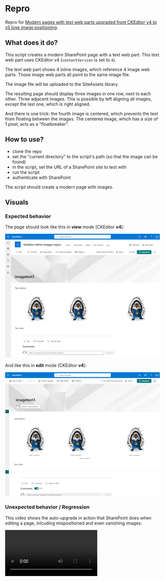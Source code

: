 # Repro

Repro for [Modern pages with text web parts upgraded from CKEditor v4 to v5 lose image positioning](https://techcommunity.microsoft.com/t5/sharepoint-developer/modern-pages-with-text-web-parts-upgraded-from-ckeditor-v4-to-v5/m-p/3927312).

## What does it do?

This script creates a modern SharePoint page with a text web part. This text web part uses CKEditor v4 (`contentVersion` is set to `4`).

The text web part shows 4 inline images, which reference 4 image web parts. Those image web parts all point to the same image file.

The image file will be uploaded to the SiteAssets library.

The resulting page should display three images in one row, next to each other. Three adjacent images. This is possible by left aligning all images, except the last one, which is right aligned.

And there is one trick: the fourth image is centered, which prevents the text from floating between the images. The centered image, which has a size of 1 pixel, acts as a "floatbreaker".

## How to use?

* clone the repo
* set the "current directory" to the script's path (so that the image can be found)
* in the script, set the URL of a SharePoint site to test with
* run the script
* authenticate with SharePoint

The script should create a modern page with images.

## Visuals

### Expected behavior

The page should look like this in **view** mode (CKEditor **v4**):

![Page in view mode](https://github.com/WikiTransformationProject/library/blob/main/issue-related/ckeditor/inline-images/images/page-view-mode.png)

And like this in **edit** mode (CKEditor **v4**):

![Page in edit mode](https://github.com/WikiTransformationProject/library/blob/main/issue-related/ckeditor/inline-images/images/page-edit-mode.png)

### Unexpected behavior / Regression

This video shows the auto-upgrade in action that SharePoint does when editing a page, inlcuding mispositioned and even vanishing images:

<video src="https://github.com/WikiTransformationProject/library/blob/main/issue-related/ckeditor/inline-images/images/sharepoint-text-web-part-upgrade-breaks-inline-image-positioning.mp4" >

I used the browser's developer tools to slow down the internet connection, which allows us to watch everything in slow motion.

What can be seen in above video:

1. the page enters edit mode and the images can be seen next to each other for a brief moment
2. then all web part content vanishes; the auto-upgrade happens
3. the web part content reappears; the images are placed on top of each other
4. bonus: all images are gone! (this was a first when recording this video)

This is a regression. Microsoft, please restore the behavior as it was with CKEditor v4. The images need to be shown next to each other.
